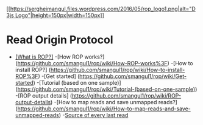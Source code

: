 [[[https://sergheimangul.files.wordpress.com/2016/05/rop_logo1.png|alt="D3js Logo"|height=150px|width=150px]]](https://d3js.org)

Read Origin Protocol 
===============

- [[What is ROP?]](https://github.com/smangul1/rop/wiki/What-is-ROP%3F)
-[How ROP works?] (https://github.com/smangul1/rop/wiki/How-ROP-works%3F)
-[How to install ROP?] (https://github.com/smangul1/rop/wiki/How-to-install-ROP%3F)
-[Get started] (https://github.com/smangul1/rop/wiki/Get-started)
-[Tutorial (based on one sample)] (https://github.com/smangul1/rop/wiki/Tutorial-(based-on-one-sample))
-[ROP output details] (https://github.com/smangul1/rop/wiki/ROP-output-details)
-[How to map reads and save unmapped reads?] (https://github.com/smangul1/rop/wiki/How-to-map-reads-and-save-unmapped-reads)
-[Source of every last read](https://github.com/smangul1/rop/wiki/Source-of-every-last-read)